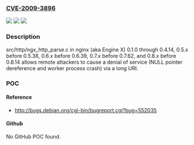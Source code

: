 ### [CVE-2009-3896](https://cve.mitre.org/cgi-bin/cvename.cgi?name=CVE-2009-3896)
![](https://img.shields.io/static/v1?label=Product&message=n%2Fa&color=blue)
![](https://img.shields.io/static/v1?label=Version&message=n%2Fa&color=blue)
![](https://img.shields.io/static/v1?label=Vulnerability&message=n%2Fa&color=brighgreen)

### Description

src/http/ngx_http_parse.c in nginx (aka Engine X) 0.1.0 through 0.4.14, 0.5.x before 0.5.38, 0.6.x before 0.6.39, 0.7.x before 0.7.62, and 0.8.x before 0.8.14 allows remote attackers to cause a denial of service (NULL pointer dereference and worker process crash) via a long URI.

### POC

#### Reference
- http://bugs.debian.org/cgi-bin/bugreport.cgi?bug=552035

#### Github
No GitHub POC found.

